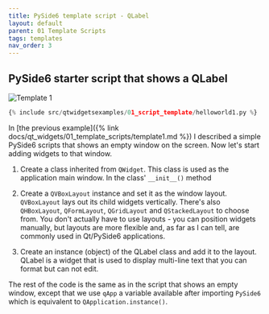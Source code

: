 ```yaml
---
title: PySide6 template script - QLabel
layout: default
parent: 01 Template Scripts
tags: templates
nav_order: 3
---
```


## PySide6 starter script that shows a QLabel

![Template 1](/blog/images/qtwidgetsexamples/01_template_scripts/02_helloworld1.png)

```python
{% include src/qtwidgetsexamples/01_script_template/helloworld1.py %}
```

In [the previous example]({% link docs/qt_widgets/01_template_scripts/template1.md %}) I described a simple PySide6 scripts that shows an empty  window on the screen. Now let's start adding widgets to that window.

1. Create a class inherited from `QWidget`. This class is used as the application main window. In the class' `__init__()` method

2. Create a `QVBoxLayout` instance and set it as the window layout. `QVBoxLayout` lays out its child widgets vertically. There's also `QHBoxLayout`, `QFormLayout`, `QGridLayout` and `QStackedLayout` to choose from. You don't actually have to use layouts - you can position widgets manually, but layouts are more flexible and, as far as I can tell, are commonly used in Qt/PySide6 applications.

3. Create an instance (object) of the QLabel class and add it to the layout. QLabel is a widget that is used to display multi-line text that you can format but can not edit.

The rest of the code is the same as in the script that shows an empty window, except that we use `qApp` a variable available after importing `PySide6` which is equivalent to `QApplication.instance()`.